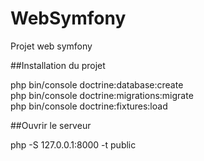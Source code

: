# WebSymfony
Projet web symfony

##Installation du projet

php bin/console doctrine:database:create  
php bin/console doctrine:migrations:migrate  
php bin/console doctrine:fixtures:load  

##Ouvrir le serveur

php -S 127.0.0.1:8000 -t public